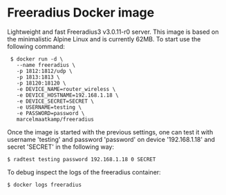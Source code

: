 # Freeradius Docker image

Lightweight and fast Freeradius3 v3.0.11-r0 server. This image is based on the minimalistic Alpine Linux and is currently 62MB. To start use the following command: 
```
 $ docker run -d \
   --name freeradius \
   -p 1812:1812/udp \
   -p 1813:1813 \
   -p 18120:18120 \
   -e DEVICE_NAME=router_wireless \
   -e DEVICE_HOSTNAME=192.168.1.18 \
   -e DEVICE_SECRET=SECRET \
   -e USERNAME=testing \
   -e PASSWORD=password \
   marcelmaatkamp/freeradius
```

Once the image is started with the previous settings, one can test it with username 'testing' and password 'password' on device '192.168.1.18' and secret 'SECRET' in the following way:
```
$ radtest testing password 192.168.1.18 0 SECRET
```

To debug inspect the logs of the freeradius container:
```
$ docker logs freeradius
```

